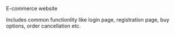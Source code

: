 E-commerce website

Includes common functionlity like login page, registration page, buy options, order cancellation etc.
